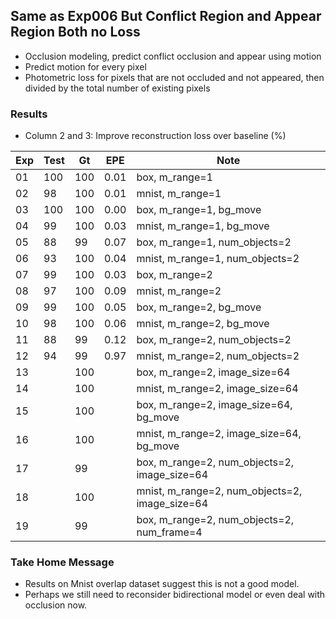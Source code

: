 ## Same as Exp006 But Conflict Region and Appear Region Both no Loss

- Occlusion modeling, predict conflict occlusion and appear using motion
- Predict motion for every pixel
- Photometric loss for pixels that are not occluded and not appeared, then divided by the total number of existing pixels

### Results

- Column 2 and 3: Improve reconstruction loss over baseline (%) 

| Exp  | Test | Gt   | EPE  | Note |
| ---- | ---- | ---- | ---- | ---- | 
| 01 | 100 | 100 | 0.01 | box, m_range=1 |
| 02 | 98 | 100 | 0.01 | mnist, m_range=1 |
| 03 | 100 | 100 | 0.00 | box, m_range=1, bg_move |
| 04 | 99 | 100 | 0.03 | mnist, m_range=1, bg_move |
| 05 | 88 | 99 | 0.07 | box, m_range=1, num_objects=2 |
| 06 | 93 | 100 | 0.04 | mnist, m_range=1, num_objects=2 |
| 07 | 99 | 100 | 0.03 | box, m_range=2 |
| 08 | 97 | 100 | 0.09 | mnist, m_range=2 |
| 09 | 99 | 100 | 0.05 | box, m_range=2, bg_move |
| 10 | 98 | 100 | 0.06 | mnist, m_range=2, bg_move |
| 11 | 88 | 99 | 0.12 | box, m_range=2, num_objects=2 |
| 12 | 94 | 99 | 0.97 | mnist, m_range=2, num_objects=2 |
| 13 |  | 100 |  | box, m_range=2, image_size=64 |
| 14 |  | 100 |  | mnist, m_range=2, image_size=64 |
| 15 |  | 100 |  | box, m_range=2, image_size=64, bg_move |
| 16 |  | 100 |  | mnist, m_range=2, image_size=64, bg_move |
| 17 |  | 99 |  | box, m_range=2, num_objects=2, image_size=64 |
| 18 |  | 100 |  | mnist, m_range=2, num_objects=2, image_size=64 |
| 19 |  | 99 |  | box, m_range=2, num_objects=2, num_frame=4 |

### Take Home Message

- Results on Mnist overlap dataset suggest this is not a good model. 
- Perhaps we still need to reconsider bidirectional model or even deal with occlusion now.
